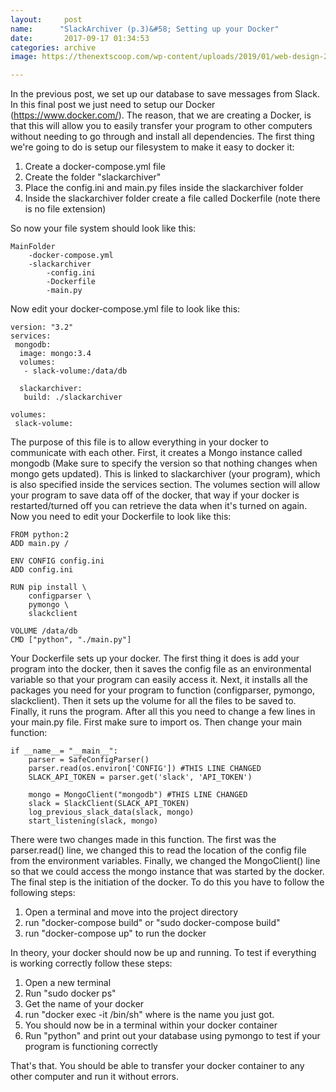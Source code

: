 ```yaml
---
layout:     post
name:      "SlackArchiver (p.3)&#58; Setting up your Docker"
date:       2017-09-17 01:34:53
categories: archive
image: https://thenextscoop.com/wp-content/uploads/2019/01/web-design-2019.jpg

---
```

In the previous post, we set up our database to save messages from Slack. In this final post we just need to setup our Docker (<https://www.docker.com/>). The reason, that we are creating a Docker, is that this will allow you to easily transfer your program to other computers without needing to go through and install all dependencies. The first thing we're going to do is setup our filesystem to make it easy to docker it: 

  1. Create a docker-compose.yml file
  2. Create the folder "slackarchiver"
  3. Place the config.ini and main.py files inside the slackarchiver folder
  4. Inside the slackarchiver folder create a file called Dockerfile (note there is no file extension)

So now your file system should look like this: 
    
    
    MainFolder
        -docker-compose.yml
        -slackarchiver
            -config.ini
            -Dockerfile
            -main.py
    

Now edit your docker-compose.yml file to look like this: 
    
    
    version: "3.2"
    services:
     mongodb:
      image: mongo:3.4
      volumes:
       - slack-volume:/data/db
    
      slackarchiver:
       build: ./slackarchiver
    
    volumes:
     slack-volume:
    

The purpose of this file is to allow everything in your docker to communicate with each other. First, it creates a Mongo instance called mongodb (Make sure to specify the version so that nothing changes when mongo gets updated). This is linked to slackarchiver (your program), which is also specified inside the services section. The volumes section will allow your program to save data off of the docker, that way if your docker is restarted/turned off you can retrieve the data when it's turned on again. Now you need to edit your Dockerfile to look like this: 
    
    
    FROM python:2
    ADD main.py /
    
    ENV CONFIG config.ini
    ADD config.ini
    
    RUN pip install \
        configparser \
        pymongo \
        slackclient
    
    VOLUME /data/db
    CMD ["python", "./main.py"]
    

Your Dockerfile sets up your docker. The first thing it does is add your program into the docker, then it saves the config file as an environmental variable so that your program can easily access it. Next, it installs all the packages you need for your program to function (configparser, pymongo, slackclient). Then it sets up the volume for all the files to be saved to. Finally, it runs the program. After all this you need to change a few lines in your main.py file. First make sure to import os. Then change your main function: 
    
    
    if __name__= "__main__":
        parser = SafeConfigParser()
        parser.read(os.environ['CONFIG']) #THIS LINE CHANGED
        SLACK_API_TOKEN = parser.get('slack', 'API_TOKEN')
    
        mongo = MongoClient("mongodb") #THIS LINE CHANGED
        slack = SlackClient(SLACK_API_TOKEN)
        log_previous_slack_data(slack, mongo)
        start_listening(slack, mongo)
    

There were two changes made in this function. The first was the parser.read() line, we changed this to read the location of the config file from the environment variables. Finally, we changed the MongoClient() line so that we could access the mongo instance that was started by the docker. The final step is the initiation of the docker. To do this you have to follow the following steps: 

  1. Open a terminal and move into the project directory
  2. run "docker-compose build" or "sudo docker-compose build"
  3. run "docker-compose up" to run the docker

In theory, your docker should now be up and running. To test if everything is working correctly follow these steps: 
  1. Open a new terminal
  2. Run "sudo docker ps"
  3. Get the name of your docker
  4. run "docker exec -it <container name> /bin/sh" where <container name> is the name you just got.
  5. You should now be in a terminal within your docker container
  6. Run "python" and print out your database using pymongo to test if your program is functioning correctly

That's that. You should be able to transfer your docker container to any other computer and run it without errors.
